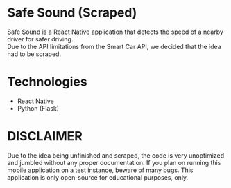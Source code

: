 # Safe Sound (Scraped)
Safe Sound is a React Native application that detects the speed of a nearby driver for safer driving.  
Due to the API limitations from the Smart Car API, we decided that the idea had to be scraped.

# Technologies
- React Native
- Python (Flask)

# DISCLAIMER
Due to the idea being unfinished and scraped, the code is very unoptimized and jumbled without any proper documentation. If you plan on running this mobile application on a test instance, beware of many bugs. This application is only open-source for educational purposes, only.
